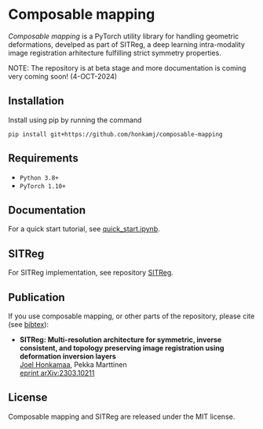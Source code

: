 # Composable mapping

*Composable mapping* is a PyTorch utility library for handling geometric deformations, develped as part of SITReg, a deep learning intra-modality image registration arhitecture fulfilling strict symmetry properties.

NOTE: The repository is at beta stage and more documentation is coming very coming soon! (4-OCT-2024)

## Installation

Install using pip by running the command

    pip install git+https://github.com/honkamj/composable-mapping

## Requirements

- `Python 3.8+`
- `PyTorch 1.10+`

## Documentation

For a quick start tutorial, see [quick_start.ipynb](tutorials/quick_start.ipynb).

## SITReg

For SITReg implementation, see repository [SITReg](https://github.com/honkamj/SITReg).

## Publication

If you use composable mapping, or other parts of the repository, please cite (see [bibtex](citations.bib)):

- **SITReg: Multi-resolution architecture for symmetric, inverse consistent, and topology preserving image registration using deformation inversion layers**  
[Joel Honkamaa](https://github.com/honkamj), Pekka Marttinen  
[eprint arXiv:2303.10211](https://arxiv.org/abs/2303.10211)

## License

Composable mapping and SITReg are released under the MIT license.
